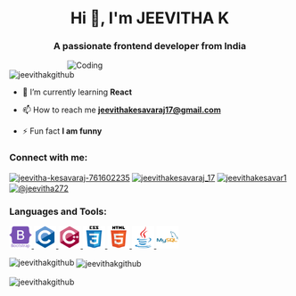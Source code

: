 
<h1 align="center">Hi 👋, I'm JEEVITHA K</h1>
<h3 align="center">A passionate frontend developer from India</h3>
<img align="right" alt="Coding" width="400" src="https://camo.githubusercontent.com/ed6aee74b1b8c61b67dbbf50a6a8a0f1e9bcbea4e2db7eff11414aca35b028c0/68747470733a2f2f7374617469632e6472696262626c652e636f6d2f75736572732f313932303334382f73637265656e73686f74732f343333323634312f73686f7430392e676966">

<p align="left"> <img src="https://komarev.com/ghpvc/?username=jeevithakgithub&label=Profile%20views&color=0e75b6&style=flat" alt="jeevithakgithub" /> </p>

- 🌱 I’m currently learning **React**

- 📫 How to reach me **jeevithakesavaraj17@gmail.com**

- ⚡ Fun fact **I am funny**

<h3 align="left">Connect with me:</h3>
<p align="left">
<a href="https://linkedin.com/in/jeevitha-kesavaraj-761602235" target="blank"><img align="center" src="https://raw.githubusercontent.com/rahuldkjain/github-profile-readme-generator/master/src/images/icons/Social/linked-in-alt.svg" alt="jeevitha-kesavaraj-761602235" height="30" width="40" /></a>
<a href="https://instagram.com/jeevithakesavaraj_17" target="blank"><img align="center" src="https://raw.githubusercontent.com/rahuldkjain/github-profile-readme-generator/master/src/images/icons/Social/instagram.svg" alt="jeevithakesavaraj_17" height="30" width="40" /></a>
<a href="https://www.hackerrank.com/jeevithakesavar1" target="blank"><img align="center" src="https://raw.githubusercontent.com/rahuldkjain/github-profile-readme-generator/master/src/images/icons/Social/hackerrank.svg" alt="jeevithakesavar1" height="30" width="40" /></a>
<a href="https://www.hackerearth.com/@jeevitha272" target="blank"><img align="center" src="https://raw.githubusercontent.com/rahuldkjain/github-profile-readme-generator/master/src/images/icons/Social/hackerearth.svg" alt="@jeevitha272" height="30" width="40" /></a>
</p>

<h3 align="left">Languages and Tools:</h3>
<p align="left"> <a href="https://getbootstrap.com" target="_blank" rel="noreferrer"> <img src="https://raw.githubusercontent.com/devicons/devicon/master/icons/bootstrap/bootstrap-plain-wordmark.svg" alt="bootstrap" width="40" height="40"/> </a> <a href="https://www.cprogramming.com/" target="_blank" rel="noreferrer"> <img src="https://raw.githubusercontent.com/devicons/devicon/master/icons/c/c-original.svg" alt="c" width="40" height="40"/> </a> <a href="https://www.w3schools.com/cpp/" target="_blank" rel="noreferrer"> <img src="https://raw.githubusercontent.com/devicons/devicon/master/icons/cplusplus/cplusplus-original.svg" alt="cplusplus" width="40" height="40"/> </a> <a href="https://www.w3schools.com/css/" target="_blank" rel="noreferrer"> <img src="https://raw.githubusercontent.com/devicons/devicon/master/icons/css3/css3-original-wordmark.svg" alt="css3" width="40" height="40"/> </a> <a href="https://www.w3.org/html/" target="_blank" rel="noreferrer"> <img src="https://raw.githubusercontent.com/devicons/devicon/master/icons/html5/html5-original-wordmark.svg" alt="html5" width="40" height="40"/> </a> <a href="https://www.java.com" target="_blank" rel="noreferrer"> <img src="https://raw.githubusercontent.com/devicons/devicon/master/icons/java/java-original.svg" alt="java" width="40" height="40"/> </a> <a href="https://www.mysql.com/" target="_blank" rel="noreferrer"> <img src="https://raw.githubusercontent.com/devicons/devicon/master/icons/mysql/mysql-original-wordmark.svg" alt="mysql" width="40" height="40"/> </a> </p>

<p><img align="left" src="https://github-readme-stats.vercel.app/api/top-langs?username=jeevithakgithub&show_icons=true&locale=en&layout=compact" alt="jeevithakgithub" /></p>

<p>&nbsp;<img align="center" src="https://github-readme-stats.vercel.app/api?username=jeevithakgithub&show_icons=true&locale=en" alt="jeevithakgithub" /></p>

<p><img align="center" src="https://github-readme-streak-stats.herokuapp.com/?user=jeevithakgithub&" alt="jeevithakgithub" /></p>

